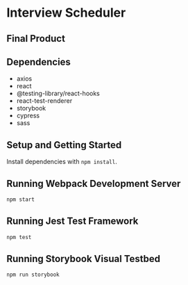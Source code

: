 # Interview Scheduler

## Final Product


## Dependencies
- axios
- react
- @testing-library/react-hooks
- react-test-renderer
- storybook
- cypress
- sass

## Setup and Getting Started

Install dependencies with `npm install`.

## Running Webpack Development Server

```sh
npm start
```

## Running Jest Test Framework

```sh
npm test
```

## Running Storybook Visual Testbed

```sh
npm run storybook
```
